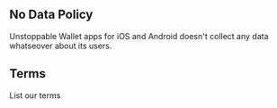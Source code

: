 ## No Data Policy 

Unstoppable Wallet apps for iOS and Android doesn't collect any data whatseover about its users. 

## Terms

List our terms
